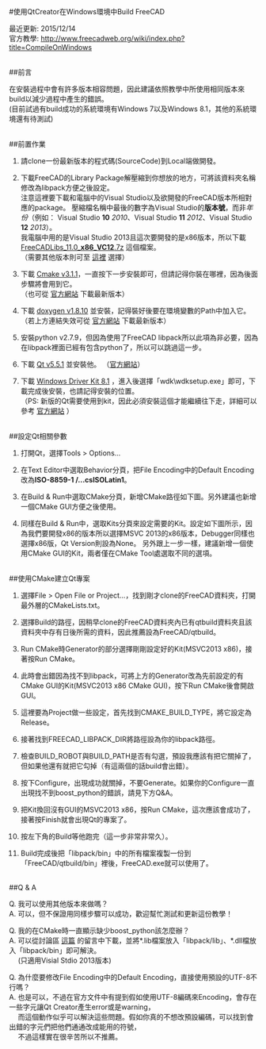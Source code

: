 #使用QtCreator在Windows環境中Build FreeCAD

最近更新: 2015/12/14<br />
官方教學: http://www.freecadweb.org/wiki/index.php?title=CompileOnWindows

<br />
##前言

在安裝過程中會有許多版本相容問題，因此建議依照教學中所使用相同版本來build以減少過程中產生的錯誤。<br />
(目前試過有build成功的系統環境有Windows 7以及Windows 8.1，其他的系統環境還有待測試)

<br />
##前置作業

1. 請clone一份最新版本的程式碼(SourceCode)到Local端做開發。<br />

2. 下載FreeCAD的Library Package解壓縮到你想放的地方，可將該資料夾名稱修改為libpack方便之後設定。<br />
注意這裡要下載和電腦中的Visual Studio以及欲開發的FreeCAD版本所相對應的package。
壓縮檔名稱中最後的數字為Visual Studio的**版本號**，而非*年份*（例如： Visual Studio **10** *2010*、Visual Studio **11** *2012*、Visual Studio **12** *2013*）。<br />
我電腦中用的是Visual Studio 2013且這次要開發的是x86版本，所以下載 [FreeCADLibs_11.0_**x86**_**VC12**.7z](http://sourceforge.net/projects/free-cad/files/FreeCAD%20LibPack/FreeCADLibs_11.1_x86_VC12.7z/download) 這個檔案。<br />
（需要其他版本則可至 [這裡](http://sourceforge.net/projects/free-cad/files/FreeCAD%20LibPack/) 選擇）<br />

3. 下載 [Cmake v3.1.1](https://cmake.org/files/v3.1/cmake-3.1.1-win32-x86.exe)，一直按下一步安裝即可，但請記得你裝在哪裡，因為後面步驟將會用到它。<br />
（也可從 [官方網站](https://cmake.org/download/) 下載最新版本）<br />

4. 下載 [doxygen v1.8.10](http://ftp.stack.nl/pub/users/dimitri/doxygen-1.8.10-setup.exe) 並安裝，記得裝好後要在環境變數的Path中加入它。<br />
（若上方連結失效可從 [官方網站](http://www.stack.nl/~dimitri/doxygen/download.html) 下載最新版本）<br />

5. 安裝python v2.7.9，但因為使用了FreeCAD libpack所以此項為非必要，因為在libpack裡面已經有包含python了，所以可以跳過這一步。<br />

6. 下載 [Qt v5.5.1](https://download.qt.io/archive/qt/5.5/5.5.1/qt-opensource-windows-x86-msvc2013-5.5.1.exe) 並安裝他。
（[官方網站](https://download.qt.io/archive/qt/5.5/5.5.1/)）<br />

7. 下載 [Windows Driver Kit 8.1](http://go.microsoft.com/fwlink/p/?LinkId=393659) ，進入後選擇「wdk\wdksetup.exe」即可，下載完成後安裝，也請記得安裝的位置。<br />
（PS: 新版的Qt需要使用到kit，因此必須安裝這個才能繼續往下走，詳細可以參考 [官方網站](https://msdn.microsoft.com/en-us/windows/hardware/hh852365.aspx) ） <br /> 

<br />
##設定Qt相關參數

1. 打開Qt，選擇Tools > Options...<br />

2. 在Text Editor中選取Behavior分頁，把File Encoding中的Default Encoding改為**ISO-8859-1 /...csISOLatin1**。<br />

3. 在Build & Run中選取CMake分頁，新增CMake路徑如下圖。另外建議也新增一個CMake GUI方便之後使用。<br />

4. 同樣在Build & Run中，選取Kits分頁來設定需要的Kit。設定如下圖所示，因為我們要開發x86的版本所以選擇MSVC 2013的x86版本，Debugger同樣也選擇x86版，Qt Version則設為None。
另外跟上一步一樣，建議新增一個使用CMake GUI的Kit，兩者僅在CMake Tool處選取不同的選項。<br />

<br />
##使用CMake建立Qt專案

1. 選擇File > Open File or Project...，找到剛才clone的FreeCAD資料夾，打開最外層的CMakeLists.txt。<br />

2. 選擇Build的路徑，因稍早clone的FreeCAD資料夾內已有qtbuild資料夾且該資料夾中存有日後所需的資料，因此推薦設為FreeCAD/qtbuild。<br />

3. Run CMake時Generator的部分選擇剛剛設定好的Kit(MSVC2013 x86)，接著按Run CMake。<br />

4. 此時會出錯因為找不到libpack，可將上方的Generator改為先前設定的有CMake GUI的Kit(MSVC2013 x86 CMake GUI)，按下Run CMake後會開啟GUI。<br />

5. 這裡要為Project做一些設定，首先找到CMAKE_BUILD_TYPE，將它設定為Release。<br />

6. 接著找到FREECAD_LIBPACK_DIR將路徑設為你的libpack路徑。<br />

7. 檢查BUILD_ROBOT與BUILD_PATH是否有勾選，預設我應該有把它關掉了，但如果他還有就把它勾掉（有這兩個的話build會出錯）。<br />

8. 按下Configure，出現成功就關掉，不要Generate。如果你的Configure一直出現找不到boost_python的錯誤，請見下方Q&A。<br />

9. 把Kit換回沒有GUI的MSVC2013 x86，按Run CMake，這次應該會成功了，接著按Finish就會出現Qt的專案了。<br />

10. 按左下角的Build等他跑完（這一步非常非常久）。<br />

11. Build完成後把「libpack/bin」中的所有檔案複製一份到「FreeCAD/qtbuild/bin」裡後，FreeCAD.exe就可以使用了。<br />

<br />
##Q & A

Q. 我可以使用其他版本來做嗎？<br />
A. 可以，但不保證用同樣步驟可以成功，歡迎幫忙測試和更新這份教學！<br />

Q. 我的在CMake時一直顯示缺少boost_python該怎麼辦？<br />
A. 可以從討論區 [這篇](http://forum.freecadweb.org/viewtopic.php?t=12631) 的留言中下載，並將\*.lib檔案放入「libpack/lib」、\*.dll檔放入「libpack/bin」即可解決。<br />
　 (只適用Visial Stdio 2013版本)<br />

Q. 為什麼要修改File Encoding中的Default Encoding，直接使用預設的UTF-8不行嗎？<br />
A. 也是可以，不過在官方文件中有提到假如使用UTF-8編碼來Encoding，會存在一些字元讓Qt Creator產生error或是warning，<br />
　 而這個動作似乎可以解決這些問題。假如你真的不想改預設編碼，可以找到會出錯的字元們把他們通通改成能用的符號，<br />
　 不過這樣實在很辛苦所以不推薦。<br />
